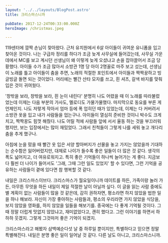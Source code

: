 ```yaml
---
layout: '../../layouts/BlogPost.astro'
title: 크리스마스니까

pubDate: 2017-12-24T00:33:00.000Z
heroImage: /christmas.jpeg

---
```

119센터에 깜짝 손님이 찾아왔다. 근처 유치원에서 6살 아이들이 귀여운 유니폼을 입고 찾아온 것이다. 나는 구급차 정리를 하다가 조금 늦게 사무실에 들어갔는데, 사무실 가운데에서 MC를 보고 계시던 선생님이 왜 이렇게 늦게 오셨냐고 손을 잡아끌어서 조금 당황했다. 아이들 수가 조금 많아서 소방관 1명 당 아이 2명꼴로 마주 보고 섰는데, 선생님이 노래를 틀고 아이들이 춤을 추면, 노래의 적절한 포인트에서 아이들과 짝짝꿍하고 빙글빙글 돌면 되는 것이었다. 머리에는 빨간 산타 모자를 쓰고, 흰 셔츠, 갈색 바지를 맞춰 입은 것이 귀여웠다.

'창밖을 보라, 창밖을 보라, 흰 눈이 내린다' 분명히 나도 어렸을 때 이 노래를 따라불렀었는데 이제는 다음 부분의 가사도, 멜로디도 가물가물했다. 마지막으로 동요를 부른 게 언제인지. 나도 저렇게 작아서 엄마 등에 폭 업히던 때가 있었는데, 이제는 다 커버려서 소방관 옷을 입고 내가 사람들을 업는구나. 아이들이 열심히 준비한 것이니 박수도 크게 치고, 짝짝꿍도 힘껏 해줬다. 나도 어릴 적에 사람들 앞에 서서 율동 하는 것을 부끄러워했지만, 보는 입장에서는 많이 재밌었다. 그래서 친척들이 그렇게 나를 세워 놓고 개다리춤을 추게 했구나.

아침에 눈을 떴을 때 빨간 옷 입은 서양 할아버지가 선물을 놓고 가지는 않았을까 기대하는 순수함은 잃어버렸지만, 대체로 나이가 들수록 좋은 일들이 더 많은 것 같다. 생각의 폭도 넓어지고, 더 여유로워지고. 특히 좋은 기억들이 하나씩 늘어가는 게 좋다. 지금보다 훨씬 더 나이가 들어서도 '그래, 그때 그런 일도 있었지' 할 수 있다면, 그런 기억을 공유하는 사람들이 곁에 있다면 참 행복할 것 같다.

내일은 크리스마스이브다. 크리스마스가 월요일이니까 데이트를 하든, 가족이랑 놀러 가든, 아무튼 무엇을 하든 내일이 제일 적절한 날이 아닐까 싶다. 이 글을 읽는 사람 중에도 별 계획이 없는 사람들이 많을 것 같은데, 감히 권하자면, 평소라면 하지 않았을 법한 일을 하나 해보라. 자신이 가장 좋아하는 사람들과, 평소의 우리라면 가지 않았을 식당을, 보지 않았을 영화를, 하지 않았을 일들을 해보기를. 종국에는 다 좋게 기억될 것이다. 그때 정말 더럽게 맛없지 않았냐고, 재미없었다고, 괜히 했다고. 그런 이야기를 하면서 하하하 웃겠지. 그렇게 그것마저 좋은 기억이 되겠지.

크리스마스라고 해봤자 삼백예순다섯 날 중 하루일 뿐이지만, 특별하다고 믿으면 정말 특별해진다. 내일은 분명 좋은 일이 일어날 것 같다. 다른 날도 아니고, 크리스마스니까.